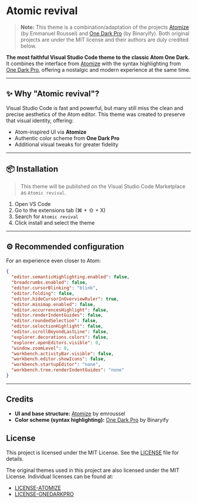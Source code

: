 # Atomic revival

> **Note:** This theme is a combination/adaptation of the projects [Atomize](https://github.com/emroussel/atomize) (by Emmanuel Roussel) and [One Dark Pro](https://github.com/Binaryify/OneDark-Pro) (by Binaryify). Both original projects are under the MIT license and their authors are duly credited below.

**The most faithful Visual Studio Code theme to the classic Atom One Dark.**  
It combines the interface from [Atomize](https://github.com/emroussel/atomize) with the syntax highlighting from [One Dark Pro](https://github.com/Binaryify/OneDark-Pro), offering a nostalgic and modern experience at the same time.

---

## ✨ Why "Atomic revival"?

Visual Studio Code is fast and powerful, but many still miss the clean and precise aesthetics of the Atom editor. This theme was created to preserve that visual identity, offering:

- Atom-inspired UI via **Atomize**
- Authentic color scheme from **One Dark Pro**
- Additional visual tweaks for greater fidelity

---

## 📦 Installation

> This theme will be published on the Visual Studio Code Marketplace as `Atomic revival`.

1. Open VS Code
2. Go to the extensions tab (⌘ + ⇧ + X)
3. Search for `Atomic revival`
4. Click install and select the theme

---

## ⚙️ Recommended configuration

For an experience even closer to Atom:

```json
{
  "editor.semanticHighlighting.enabled": false,
  "breadcrumbs.enabled": false,
  "editor.cursorBlinking": "blink",
  "editor.folding": false,
  "editor.hideCursorInOverviewRuler": true,
  "editor.minimap.enabled": false,
  "editor.occurrencesHighlight": false,
  "editor.renderIndentGuides": false,
  "editor.roundedSelection": false,
  "editor.selectionHighlight": false,
  "editor.scrollBeyondLastLine": false,
  "explorer.decorations.colors": false,
  "explorer.openEditors.visible": 0,
  "window.zoomLevel": 0,
  "workbench.activityBar.visible": false,
  "workbench.editor.showIcons": false,
  "workbench.startupEditor": "none",
  "workbench.tree.renderIndentGuides": "none"
}
```

---

## Credits

- **UI and base structure:** [Atomize](https://github.com/emroussel/atomize) by emroussel
- **Color scheme (syntax highlighting):** [One Dark Pro](https://github.com/Binaryify/OneDark-Pro) by Binaryify

## License

This project is licensed under the MIT License. See the [LICENSE](./LICENSE.txt) file for details.

The original themes used in this project are also licensed under the MIT License. Individual licenses can be found at:

- [LICENSE-ATOMIZE](./LICENSE-ATOMIZE.txt)
- [LICENSE-ONEDARKPRO](./LICENSE-ONEDARKPRO.txt)
